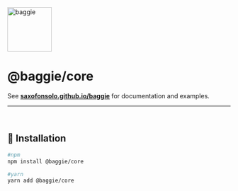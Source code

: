 <img alt="baggie" src="https://github.com/saxofonsolo/baggie/raw/main/public/baggie-title.svg" height="100" />

<h1>@baggie/core</h1>

See **[saxofonsolo.github.io/baggie](https://saxofonsolo.github.io/baggie)** for documentation and examples.

<hr>
<br>

## 🚀 Installation

```bash
#npm
npm install @baggie/core

#yarn
yarn add @baggie/core
```
